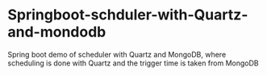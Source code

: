 # Springboot-schduler-with-Quartz-and-mondodb
Spring boot demo of scheduler with Quartz and MongoDB, where scheduling is done with Quartz and the trigger time is taken from MongoDB
